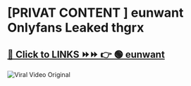 
 # [PRIVAT CONTENT ] eunwant Onlyfans Leaked thgrx

## <h2><a href="https://clipsfans.com/eunwant&ref=git">🔗 Click to LINKS ⏩⏩ 👉 🟢 eunwant </a></h2>

<a href="https://clipsfans.com/eunwant&ref=git" rel="nofollow" data-target="animated-image.originalLink"><img src="https://i.ibb.co.com/xMMVF88/686577567.gif" alt="Viral Video Original" style="max-width: 100%; display: inline-block;" data-target="animated-image.originalImage"></a>

